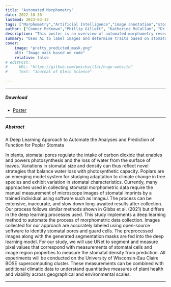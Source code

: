 ```yaml
---
title: "Automated Morphometry" 
date: 2022-10-30
lastmod: 2023-03-12
tags: ["Morphometry","Artificial Intelligence","image annotation","stomata", "leaf"]
author: ["Connor McKeown","Phillip Gillett", "Katherine McCallum", "Dr. Rahul Gomes", "Dr. Nora Mitchell"]
description: "This poster is an overview of automated morphometry research to determine adaptations that plants have made to survive in their environment." 
summary: "Uses AI to label images and determine traits based on stomatal size and field images." 
cover:
    image: "pretty_predicted_mask.png"
    alt: "Image mask based on code"
    relative: false
# editPost:
#     URL: "https://github.com/pmichaillat/hugo-website"
#     Text: "Journal of Oleic Science"

---
```


---

##### Download
+ [Poster](NCUR_2023_Poplar_Automated_Morphometry_Semifinal_Draft_CURRENT.pdf)
<!-- + [Paper](paper1.pdf)
+ [Online appendix](appendix1.pdf)
+ [Code and data](https://github.com/pmichaillat/feru) -->

---

##### Abstract

A Deep Learning Approach to Automate the Analyses and Prediction of Function for Poplar Stomata 

In plants, stomatal pores regulate the intake of carbon dioxide that enables and powers photosynthesis and the loss of water from the surface of leaves. Variations in stomatal size and density can thus reflect novel strategies that balance water loss with photosynthetic capacity. Poplars are an emerging model system for studying adaptation to climate change in tree species and exhibit variation in stomatal characteristics. Currently, many approaches used in collecting stomatal morphometric data require the manual measurement of microscope images of stomatal imprints by a trained individual using software such as ImageJ. The process can be extensive, inaccurate, and slow down long-awaited results after collection. Our process follows similar methods shown in Gibbs et al. (2021) but differs in the deep learning processes used. This study implements a deep learning method to automate the process of morphometric data collection. Images collected for our approach are accurately labeled using open-source software to identify stomatal pores and guard cells. The preprocessed images along with the generated segmentation masks are fed into the deep learning model. For our study, we will use UNet to segment and measure pixel values that correspond with measurements of stomatal cells and image region properties to measure the stomatal density from prediction. All experiments will be conducted on the University of Wisconsin-Eau Claire BOSE supercomputing cluster. These measurements can be combined with additional climatic data to understand quantitative measures of plant health and viability across geographical and environmental scales.  

---
<!-- 
##### Figure 6: Some Uses For Olive Oil

![](paper1.png)

---

##### Citation

Unterholzer, Detlev A., and  Moritz-Maria von Igelfeld. 2013. "Unusual Uses For Olive Oil." *Journal of Oleic Science* 34 (1): 449–489. http://www.alexandermccallsmith.com/book/unusual-uses-for-olive-oil.

```BibTeX
@article{UI13,
author = {Detlev A. Unterholzer and Moritz-Maria von Igelfeld},
year = {2013},
title ={Unusual Uses For Olive Oil},
journal = {Journal of Oleic Science},
volume = {34},
number = {1},
pages = {449--489},
url = {http://www.alexandermccallsmith.com/book/unusual-uses-for-olive-oil}}
```

---

##### Related material

+ [Presentation slides](presentation1.pdf)
+ [Summary of the paper](https://www.penguinrandomhouse.com/books/110403/unusual-uses-for-olive-oil-by-alexander-mccall-smith/) -->
